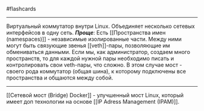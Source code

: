 #flashcards
***
Виртуальный коммутатор внутри Linux. Объединяет несколько сетевых интерфейсов в одну сеть.
***Проще***:
	Есть [[Пространства имен (namespaces)]] - независимые изолированные части. Между ними могут быть связующие звенья [[veth]]-пары, позволяющие им обмениваться данными. Если мы, как администратор, создаем много пространств, то для каждой нужной пары необходимо писать и контролировать свои veth-пары, что сложно. В этом случае мост - своего рода коммутатор (общая шина), к которому подключены все пространства и общаются между собой.
***
[[Сетевой мост (Bridge) Docker]] - улучшенный мост Linux, который имеет доп технологии на основе [[IP Adress Management (IPAM)]].
<!--SR:!2025-10-24,7,250-->